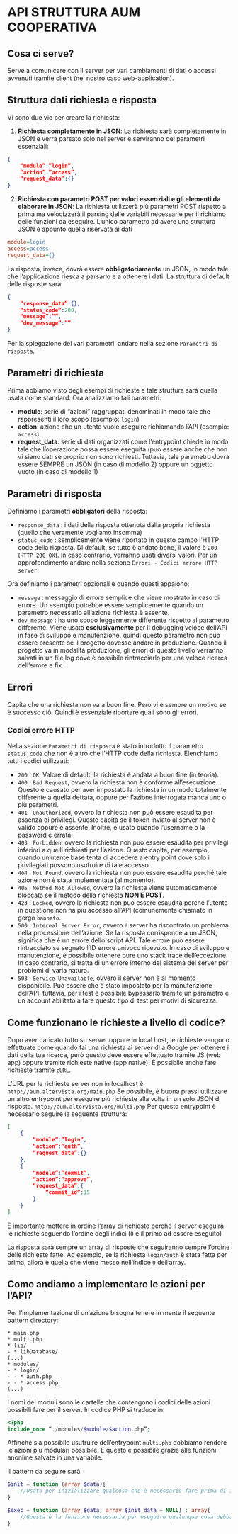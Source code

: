 # API STRUTTURA AUM COOPERATIVA
## Cosa ci serve?
Serve a comunicare con il server per vari cambiamenti di dati o accessi avvenuti tramite client (nel nostro caso web-application).

## Struttura dati richiesta e risposta
Vi sono due vie per creare la richiesta:
1. **Richiesta completamente in JSON**: La richiesta sarà completamente in JSON e verrà parsato solo nel server e serviranno dei parametri essenziali:
```json
{
	“module”:”login”,
	“action”:”access”,
	“request_data”:{}
}
```
2. **Richiesta con parametri POST per valori essenziali e gli elementi da elaborare in JSON**: La richiesta utilizzerà più parametri POST rispetto a prima ma velocizzerà il parsing delle variabili necessarie per il richiamo delle funzioni da eseguire. L’unico parametro ad avere una struttura JSON è appunto quella riservata ai dati
```ini
module=login
access=access
request_data={}
```

La risposta, invece, dovrà essere **obbligatoriamente** un JSON, in modo tale che l’applicazione riesca a parsarlo e a ottenere i dati. La struttura di default delle risposte sarà:
```json
{
	“response_data”:{},
	“status_code”:200,
	“message”:””,
	“dev_message”:””
}
```
Per la spiegazione dei vari parametri, andare nella sezione `Parametri di risposta`.

## Parametri di richiesta
Prima abbiamo visto degli esempi di richieste e tale struttura sarà quella usata come standard. Ora analizziamo tali parametri:

* **module**: serie di “azioni” raggruppati denominati in modo tale che rappresenti il loro scopo (esempio: `login`)
* **action**: azione che un utente vuole eseguire richiamando l’API (esempio: `access`)
* **request_data**: serie di dati organizzati come l’entrypoint chiede in modo tale che l’operazione possa essere eseguita (può essere anche che non vi siano dati se proprio non sono richiesti. Tuttavia, tale parametro dovrà essere SEMPRE un JSON (in caso di modello 2) oppure un oggetto vuoto (in caso di modello 1)

## Parametri di risposta
Definiamo i parametri **obbligatori** della risposta:

* `response_data` : i dati della risposta ottenuta dalla propria richiesta (quello che veramente vogliamo insomma)
* `status_code` : semplicemente viene riportato in questo campo l’HTTP code della risposta. Di default, se tutto è andato bene, il valore è `200` (`HTTP 200 OK`). In caso contrario, verranno usati diversi valori. Per un approfondimento andare nella sezione `Errori - Codici errore HTTP server`.

Ora definiamo i parametri opzionali e quando questi appaiono:

* `message` : messaggio di errore semplice che viene mostrato in caso di errore. Un esempio potrebbe essere semplicemente quando un parametro necessario all’azione richiesta è assente.
* `dev_message` : ha uno scopo leggermente differente rispetto al parametro differente. Viene usato **esclusivamente** per il debugging veloce dell’API in fase di sviluppo e manutenzione, quindi questo parametro non può essere presente se il progetto dovesse andare in produzione. Quando il progetto va in modalità produzione, gli errori di questo livello verranno salvati in un file log dove è possibile rintracciarlo per una veloce ricerca dell’errore e fix.

## Errori
Capita che una richiesta non va a buon fine. Però vi è sempre un motivo se è successo ciò. Quindi è essenziale riportare quali sono gli errori.

### Codici errore HTTP

Nella sezione `Parametri di risposta` è stato introdotto il parametro `status_code` che non è altro che l’HTTP code della richiesta. Elenchiamo tutti i codici utilizzati:

* `200` : `OK`. Valore di default, la richiesta è andata a buon fine (in teoria).
* `400` : `Bad Request`, ovvero la richiesta non è conforme all’esecuzione. Questo è causato per aver impostato la richiesta in un modo totalmente differente a quella dettata, oppure per l’azione interrogata manca uno o più parametri.
* `401` : `Unauthorized`, ovvero la richiesta non può essere esaudita per assenza di privilegi. Questo capita se il token inviato al server non è valido oppure è assente. Inoltre, è usato quando l’username o la password è errata.
* `403` : `Forbidden`, ovvero la richiesta non può essere esaudita per privilegi inferiori a quelli richiesti per l’azione. Questo capita, per esempio, quando un’utente base tenta di accedere a entry point dove solo i privilegiati possono usufruire di tale accesso.
* `404` : `Not Found`, ovvero la richiesta non può essere esaudita perché tale azione non è stata implementata (al momento).
* `405` : `Method Not Allowed`, ovvero la richiesta viene automaticamente bloccata se il metodo della richiesta **NON È POST**.
* `423` : `Locked`, ovvero la richiesta non può essere esaudita perché l’utente in questione non ha più accesso all’API (comunemente chiamato in gergo `bannato`.
* `500` : `Internal Server Error`, ovvero il server ha riscontrato un problema nella processione dell’azione. Se la risposta corrisponde a un JSON, significa che è un errore dello script API. Tale errore può essere rintracciato se segnato l’ID errore univoco ricevuto. In caso di sviluppo e manutenzione, è possibile ottenere pure uno stack trace dell’eccezione. In caso contrario, si tratta di un errore interno del sistema del server per problemi di varia natura.
* `503` : `Service Unavailable`, ovvero il server non è al momento disponibile. Può essere che è stato impostato per la manutenzione dell’API, tuttavia, per i test è possibile bypassarlo tramite un parametro e un account abilitato a fare questo tipo di test per motivi di sicurezza.

## Come funzionano le richieste a livello di codice?
Dopo aver caricato tutto su server oppure in local host, le richieste vengono effettuate come quando fai una richiesta ai server di a Google per ottenere i dati della tua ricerca, però questo deve essere effettuato tramite JS (web app) oppure tramite richieste native (app native). È possibile anche fare richieste tramite `cURL`.

L’URL per le richieste server non in localhost è:
`http://aum.altervista.org/main.php`
Se possibile, è buona prassi utilizzare un altro entrypoint per eseguire più richieste alla volta in un solo JSON di risposta. 
`http://aum.altervista.org/multi.php`
Per questo entrypoint è necessario seguire la seguente struttura:
```json
[
	{
		“module”:”login”,
		“action”:”auth”,
		“request_data”:{}
	},
	{
		“module”:”commit”,
		“action”:”approve”,
		“request_data”:{
			“commit_id”:15
		}
	}
]
```

È importante mettere in ordine l’array di richieste perché il server eseguirà le richieste seguendo l’ordine degli indici (`0` è il primo ad essere eseguito)

La risposta sarà sempre un array di risposte che seguiranno sempre l’ordine delle richieste fatte. Ad esempio, se la richiesta `login/auth` è stata fatta per prima, allora è quella che viene messo nell’indice `0` dell’array.

## Come andiamo a implementare le azioni per l’API?
Per l’implementazione di un’azione bisogna tenere in mente il seguente pattern directory:
```
* main.php
* multi.php
* lib/
- * libDatabase/
(...)
* modules/
- * login/
- - * auth.php
- - * access.php
(...)
```

I nomi dei moduli sono le cartelle che contengono i codici delle azioni possibili fare per il server. In codice PHP si traduce in:
```php
<?php
include_once “./modules/$module/$action.php”;
```

Affinché sia possibile usufruire dell’entrypoint `multi.php` dobbiamo rendere le azioni più modulari possibile. E questo è possibile grazie alle funzioni anonime salvate in una variabile.

Il pattern da seguire sarà: 
```php
$init = function (array $data){
	//Usato per inizializzare qualcosa che è necessario fare prima di iniziare ad eseguire il codice. Pertanto, la sua esistenza non è obbligatoria se questo non è necessario.
}

$exec = function (array $data, array $init_data = NULL) : array{
	//Questa è la funzione necessaria per eseguire qualunque cosa debba fare l’azione.
}
```